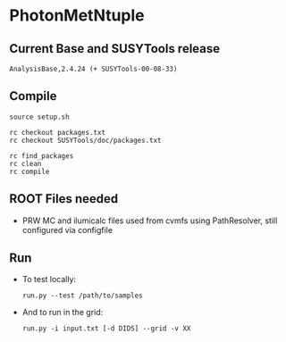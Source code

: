 PhotonMetNtuple
===============

## Current Base and SUSYTools release

    AnalysisBase,2.4.24 (+ SUSYTools-00-08-33)


## Compile

    source setup.sh    

    rc checkout packages.txt
    rc checkout SUSYTools/doc/packages.txt

    rc find_packages
    rc clean
    rc compile


## ROOT Files needed

* PRW MC and ilumicalc files used from cvmfs using PathResolver, still configured via configfile


## Run

* To test locally:

    ```
    run.py --test /path/to/samples
    ```

* And to run in the grid:

    ```
    run.py -i input.txt [-d DIDS] --grid -v XX
    ```



